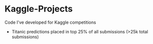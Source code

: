 # Kaggle-Projects
Code I've developed for Kaggle competitions 

- Titanic predictions placed in top 25% of all submissions (>25k total submissions)

